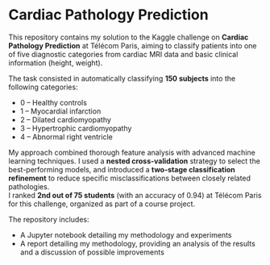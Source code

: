 # Cardiac Pathology Prediction

This repository contains my solution to the Kaggle challenge on **Cardiac Pathology Prediction** at Télécom Paris, aiming to classify patients into one of five diagnostic categories from cardiac MRI data and basic clinical information (height, weight).  

The task consisted in automatically classifying **150 subjects** into the following categories:
- 0 – Healthy controls  
- 1 – Myocardial infarction  
- 2 – Dilated cardiomyopathy  
- 3 – Hypertrophic cardiomyopathy  
- 4 – Abnormal right ventricle  

My approach combined thorough feature analysis with advanced machine learning techniques. I used a **nested cross-validation** strategy to select the best-performing models, and introduced a **two-stage classification refinement** to reduce specific misclassifications between closely related pathologies.  
I ranked **2nd out of 75 students** (with an accuracy of 0.94) at Télécom Paris for this challenge, organized as part of a course project.  

The repository includes:  
- A Jupyter notebook detailing my methodology and experiments  
- A report detailing my methodology, providing an analysis of the results and a discussion of possible improvements

